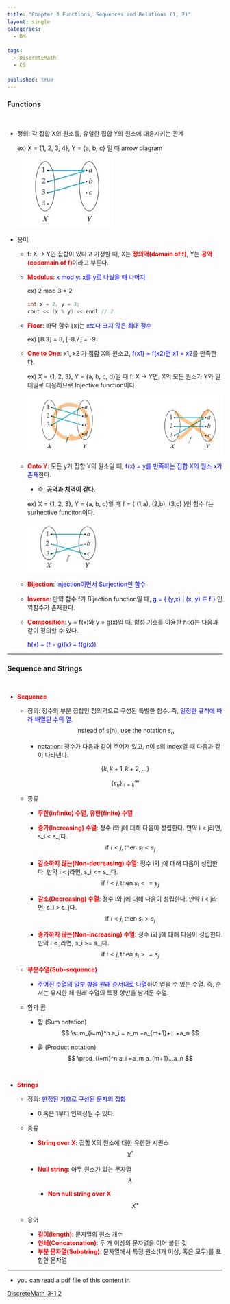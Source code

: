 ```yaml
---
title: "Chapter 3 Functions, Sequences and Relations (1, 2)"
layout: single
categories:
  - DM

tags:
  - DiscreteMath
  - CS

published: true
---
```


### Functions

<br>

- 정의: 각 집합 X의 원소를, 유일한 집합 Y의 원소에 대응시키는 관계

  ex) X = {1, 2, 3, 4}, Y = {a, b, c} 일 때 arrow diagram

  ![image-20221116150145333](/assets/images/2022-11-14-DM3-1,2/image-20221116150145333.png)

- 용어

  - f: X → Y인 집합이 있다고 가정할 때, X는 <span style = "color:red">**정의역(domain of f)**</span>, Y는 <span style = "color:red">**공역(codomain of f)**</span>이라고 부른다.

  - <span style = "color:red">**Modulus**</span>: <span style = "color:blue">x mod y: x를 y로 나눴을 때 나머지</span>

    ex) 2 mod 3 = 2 

    ```cpp
    int x = 2, y = 3;
    cout << (x % y) << endl // 2
    ```

  - <span style = "color:red">**Floor**</span>: 바닥 함수 ⌊x⌋는  <span style = "color:blue">x보다 크지 않은 최대 정수</span>

    ex)  ⌊8.3⌋ = 8,  ⌊-8.7⌋ = -9

  - <span style = "color:red">**One to One**</span>: x1, x2 가 집합 X의 원소고, <span style = "color:blue">f(x1) = f(x2)면 x1 = x2</span>를 만족한다.

    ex) X = {1, 2, 3}, Y = {a, b, c, d}일 때 f: X → Y면, X의 모든 원소가 Y와 일대일로 대응하므로 Injective function이다.

    ![image-20221116151141541](/assets/images/2022-11-14-DM3-1,2/image-20221116151141541.png)

  - <span style = "color:red">**Onto Y**</span>: 모든 y가 집합 Y의 원소일 때, <span style = "color:blue">f(x) = y를 만족하는 집합 X의 원소 x가 존재</span>한다.

    - 즉, **공역과 치역이 같다**.

    ex)  X = {1, 2, 3}, Y = {a, b, c}일 때 f = { (1,a), (2,b), (3,c) }인 함수 f는 surhective funciton이다.

    ![image-20221116151522050](/assets/images/2022-11-14-DM3-1,2/image-20221116151522050.png)

  - <span style = "color:red">**Bijection**</span>: <span style = "color:blue">Injection이면서 Surjection인 함수</span>

  - <span style = "color:red">**Inverse**</span>: 만약 함수 f가 Bijection function일 때, <span style = "color:blue">g = { (y,x) | (x, y) ∈ f } </span>인 역함수가 존재한다.

  - <span style = "color:red">**Composition**</span>: y = f(x)와 y = g(x)일 때, 합성 기호를 이용한 h(x)는 다음과 같이 정의할 수 있다.

    <span style = "color:blue">h(x) = (f ∘ g)(x) = f(g(x))</span>

---

### Sequence and Strings

<br>

- <span style = "color:red">**Sequence**</span>
  - 정의:  정수의 부분 집합인 정의역으로 구성된 특별한 함수. 즉, <span style = "color:blue">일정한 규칙에 따라 배열된 수의 열</span>.
    $$
    \text{ instead of s(n), use the notation } s_n
    $$
  
    - notation: 정수가 다음과 같이 주어져 있고, n이 s의 index일 때 다음과 같이 나타낸다.
  
    $$
    \{k, k+1, k+2 , ...\}
    $$
  
    $$
    \{s_n\}^{\infty}_{n=k}
    $$
  
  - 종류
  
    - <span style = "color:red">**무한(infinite) 수열**</span>, <span style = "color:red">**유한(finite) 수열**</span>
  
    - <span style = "color:red">**증가(Increasing) 수열**</span>: 정수 i와 j에 대해 다음이 성립한다. 만약 i < j라면, s_i < s_j다.
      $$
      \text{if } i<j, \text{then } s_i <s_j
      $$
  
    - <span style = "color:red">**감소하지 않는(Non-decreasing) 수열**</span>: 정수 i와 j에 대해 다음이 성립한다. 만약 i < j라면, s_i <= s_j다.
      $$
      \text{if } i<j, \text{then } s_i <= s_j
      $$
  
    - <span style = "color:red">**감소(Decreasing) 수열**</span>: 정수 i와 j에 대해 다음이 성립한다. 만약 i < j라면, s_i > s_j다.
      $$
      \text{if } i<j, \text{then } s_i >s_j
      $$
  
    - <span style = "color:red">**증가하지 않는(Non-increasing) 수열**</span>: 정수 i와 j에 대해 다음이 성립한다. 만약 i < j라면, s_i >= s_j다.
      $$
      \text{if } i<j, \text{then } s_i >= s_j
      $$
  
  - <span style = "color:red">**부분수열(Sub-sequence)**</span>
  
    - <span style = "color:blue">주어진 수열의 일부 항을 원래 순서대로 나열</span>하여 얻을 수 있는 수열. 즉, 순서는 유지한 체 원래 수열의 특정 항만을 남겨둔 수열.
  
  - 합과 곱
  
    - 합 (Sum notation)
      $$
      \sum_{i=m}^n a_i = a_m +a_{m+1}+...+a_n
      $$
  
    - 곱 (Product notation)
      $$
      \prod_{i=m}^n a_i =a_m a_{m+1}...a_n
      $$

<br>

- <span style = "color:red">**Strings**</span>

  - 정의: <span style = "color:blue">한정된 기호로 구성된 문자의 집합</span>

    - 0 혹은 1부터 인덱싱될 수 있다.

  - 종류

    - <span style = "color:red">**String over X**</span>: 집합 X의 원소에 대한 유한한 시퀀스
      $$
      X^*
      $$

    - <span style = "color:red">**Null string**</span>: 아무 원소가 없는 문자열
      $$
      \lambda
      $$

      - <span style = "color:red">**Non null string over X**</span>
        $$
        X^+
        $$

  - 용어
    - <span style = "color:red">**길이(length)**</span>: 문자열의 원소 개수
    - <span style = "color:red">**연쇄(Concatenation)**</span>: 두 개 이상의 문자열을 이어 붙인 것
    - <span style = "color:red">**부분 문자열(Substring)**</span>: 문자열에서 특정 원소(1개 이상, 혹은 모두)를 포함한 문자열

---

- you can read a pdf file of this content in 

[DiscreteMath_3-1,2](https://github.com/maloveforme/maloveforme.github.io/tree/master/summary/DM)
